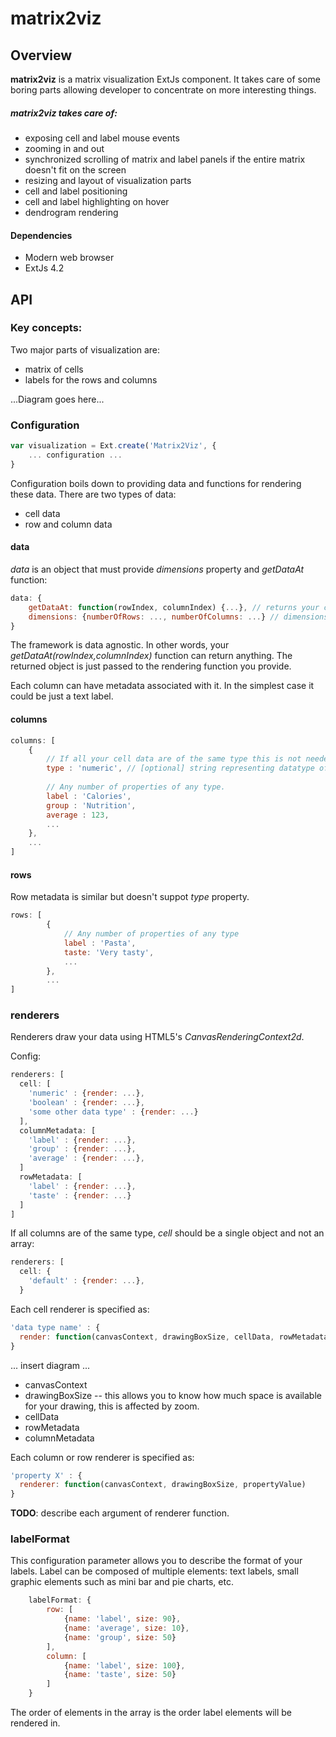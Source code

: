 matrix2viz
==========

## Overview

__matrix2viz__ is a matrix visualization ExtJs component. It takes care of some boring parts allowing developer to concentrate on more interesting things. 

##### matrix2viz takes care of:
- exposing cell and label mouse events
- zooming in and out
- synchronized scrolling of matrix and label panels if the entire matrix doesn't fit on the screen
- resizing and layout of visualization parts
- cell and label positioning
- cell and label highlighting on hover
- dendrogram rendering

#### Dependencies
 - Modern web browser
 - ExtJs 4.2

## API

### Key concepts:
Two major parts of visualization are:
- matrix of cells
- labels for the rows and columns
 
...Diagram goes here...

### Configuration

```javascript
var visualization = Ext.create('Matrix2Viz', {
	... configuration ...
}
```

Configuration boils down to providing data and functions for rendering these data. There are two types of data:
- cell data
- row and column data

#### data

_data_ is an object that must provide _dimensions_ property and _getDataAt_ function:

```javascript
data: {
	getDataAt: function(rowIndex, columnIndex) {...}, // returns your cell data object
	dimensions: {numberOfRows: ..., numberOfColumns: ...} // dimensions of your data 
}
```

The framework is data agnostic. In other words, your _getDataAt(rowIndex,columnIndex)_ function can return anything. The returned object is just passed to the rendering function you provide.
	
Each column can have metadata associated with it. In the simplest case it could be just a text label. 

#### columns
```javascript
columns: [
	{
 		// If all your cell data are of the same type this is not needed.
 		type : 'numeric', // [optional] string representing datatype of this column.
 		
 		// Any number of properties of any type.
 		label : 'Calories',
 		group : 'Nutrition',
 		average : 123,
 		...
	},
	...
]
```

#### rows

Row metadata is similar but doesn't suppot _type_ property.

```javascript
rows: [
		{
 			// Any number of properties of any type
 			label : 'Pasta',
 			taste: 'Very tasty',
 			...
		},
		...
]
```

### renderers

Renderers draw your data using HTML5's _CanvasRenderingContext2d_. 

Config:
```javascript
renderers: [
  cell: [
  	'numeric' : {render: ...},
	'boolean' : {render: ...},
	'some other data type' : {render: ...}
  ], 
  columnMetadata: [
  	'label' : {render: ...},
  	'group' : {render: ...},
  	'average' : {render: ...},
  ]
  rowMetadata: [
  	'label' : {render: ...},
	'taste' : {render: ...}
  ]
]
```

If all columns are of the same type, _cell_ should be a single object and not an array:

```javascript
renderers: [
  cell: {
  	'default' : {render: ...},
  }
```

Each cell renderer is specified as:
```javascript
'data type name' : {
  render: function(canvasContext, drawingBoxSize, cellData, rowMetadata, columnMetadata) {...}
}
```

... insert diagram ...

 - canvasContext
 - drawingBoxSize -- this allows you to know how much space is available for your drawing, this is affected by zoom.
 - cellData
 - rowMetadata
 - columnMetadata

Each column or row renderer is specified as:
```javascript
'property X' : {
  renderer: function(canvasContext, drawingBoxSize, propertyValue)
}
```

__TODO__: describe each argument of renderer function.

### labelFormat

This configuration parameter allows you to describe the format of your labels. Label can be composed of multiple elements: text labels, small graphic elements such as mini bar and pie charts, etc.

```javascript
	labelFormat: {
    	row: [
            {name: 'label', size: 90},
            {name: 'average', size: 10},
            {name: 'group', size: 50}
        ],
        column: [
            {name: 'label', size: 100},
            {name: 'taste', size: 50}
        ]
    }
```
The order of elements in the array is the order label elements will be rendered in.
 
